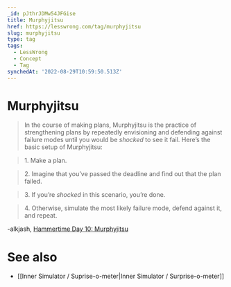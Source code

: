 ```yaml
---
_id: pJthrJDMw54JFGise
title: Murphyjitsu
href: https://lesswrong.com/tag/murphyjitsu
slug: murphyjitsu
type: tag
tags:
  - LessWrong
  - Concept
  - Tag
synchedAt: '2022-08-29T10:59:50.513Z'
---
```

# Murphyjitsu

> In the course of making plans, Murphyjitsu is the practice of strengthening plans by repeatedly envisioning and defending against failure modes until you would be _shocked_ to see it fail. Here’s the basic setup of Murphyjitsu:

> 1\. Make a plan.

> 2\. Imagine that you’ve passed the deadline and find out that the plan failed.

> 3\. If you’re _shocked_ in this scenario, you’re done.

> 4\. Otherwise, simulate the most likely failure mode, defend against it, and repeat.

-alkjash, [Hammertime Day 10: Murphyjitsu](https://www.lesswrong.com/posts/N47M3JiHveHfwdbFg/hammertime-day-10-murphyjitsu)

See also
========

- [[Inner Simulator / Suprise-o-meter|Inner Simulator / Surprise-o-meter]]